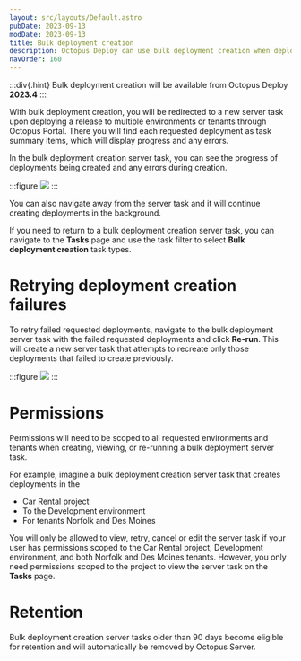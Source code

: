 ```yaml
---
layout: src/layouts/Default.astro
pubDate: 2023-09-13
modDate: 2023-09-13
title: Bulk deployment creation
description: Octopus Deploy can use bulk deployment creation when deploying to multiple environments or tenants
navOrder: 160
---
```


:::div{.hint}
Bulk deployment creation will be available from Octopus Deploy **2023.4**
:::

With bulk deployment creation, you will be redirected to a new server task upon deploying a release to multiple environments or tenants through Octopus Portal. There you will find each requested deployment as task summary items, which will display progress and any errors.

In the bulk deployment creation server task, you can see the progress of deployments being created and any errors during creation.

:::figure
![](/docs/deployments/bulk-deployment-creation.png)
:::

You can also navigate away from the server task and it will continue creating deployments in the background.

If you need to return to a bulk deployment creation server task, you can navigate to the **Tasks** page and use the task filter to select **Bulk deployment creation** task types.

# Retrying deployment creation failures
To retry failed requested deployments, navigate to the bulk deployment server task with the failed requested deployments and click **Re-run**. This will create a new server task that attempts to recreate only those deployments that failed to create previously.

:::figure
![](/docs/deployments/bulk-deployment-creation-retry.png)
:::

# Permissions
Permissions will need to be scoped to all requested environments and tenants when creating, viewing, or re-running a bulk deployment server task.

For example, imagine a bulk deployment creation server task that creates deployments in the 
* Car Rental project 
* To the Development environment 
* For tenants Norfolk and Des Moines

You will only be allowed to view, retry, cancel or edit the server task if your user has permissions scoped to the Car Rental project, Development environment, and both Norfolk and Des Moines tenants. However, you only need permissions scoped to the project to view the server task on the **Tasks** page.

# Retention
Bulk deployment creation server tasks older than 90 days become eligible for retention and will automatically be removed by Octopus Server.